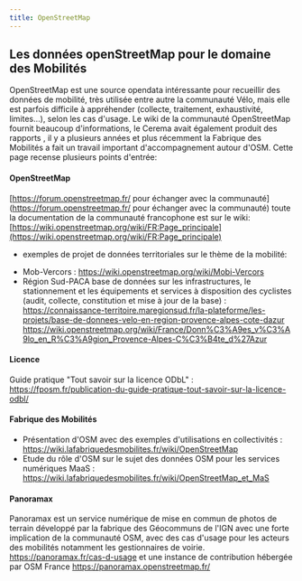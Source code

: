 ```yaml
---
title: OpenStreetMap
---
```


## Les données openStreetMap pour le domaine des Mobilités

OpenStreetMap est une source opendata intéressante pour recueillir des données de mobilité, très utilisée entre autre la communauté Vélo, mais elle est parfois difficile à appréhender (collecte, traitement, exhaustivité, limites…), selon les cas d'usage. 
Le wiki de la communauté OpenStreetMap fournit beaucoup d'informations, le Cerema avait également produit des rapports , il y a plusieurs années et plus récemment la Fabrique des Mobilités a fait un travail important d'accompagnement autour d'OSM.
Cette page recense plusieurs points d'entrée:

#### OpenStreetMap
[https://forum.openstreetmap.fr/ pour échanger avec la communauté](https://forum.openstreetmap.fr/ pour échanger avec la communauté)
toute la documentation de la communauté francophone est sur le wiki:
[https://wiki.openstreetmap.org/wiki/FR:Page_principale](https://wiki.openstreetmap.org/wiki/FR:Page_principale) 

* exemples de projet de données territoriales sur le thème de la mobilité:
- Mob-Vercors : https://wiki.openstreetmap.org/wiki/Mobi-Vercors 
- Région Sud-PACA base de données sur les infrastructures, le stationnement et les équipements et services à disposition des cyclistes (audit, collecte, constitution et mise à jour de la base) :
https://connaissance-territoire.maregionsud.fr/la-plateforme/les-projets/base-de-donnees-velo-en-region-provence-alpes-cote-dazur
https://wiki.openstreetmap.org/wiki/France/Donn%C3%A9es_v%C3%A9lo_en_R%C3%A9gion_Provence-Alpes-C%C3%B4te_d%27Azur

#### Licence
Guide pratique "Tout savoir sur la licence ODbL" : https://fposm.fr/publication-du-guide-pratique-tout-savoir-sur-la-licence-odbl/ 

#### Fabrique des Mobilités
-    Présentation d'OSM avec des exemples d'utilisations en collectivités : https://wiki.lafabriquedesmobilites.fr/wiki/OpenStreetMap
-    Etude du rôle d'OSM sur le sujet des données OSM pour les services numériques MaaS : https://wiki.lafabriquedesmobilites.fr/wiki/OpenStreetMap_et_MaS

#### Panoramax
Panoramax est un service numérique de mise en commun de photos de terrain développé par la fabrique des Géocommuns de l'IGN avec une forte implication de la communauté OSM,
avec des cas d'usage pour les acteurs des mobilités notamment les gestionnaires de voirie.
https://panoramax.fr/cas-d-usage 
et une instance de contribution hébergée par OSM France https://panoramax.openstreetmap.fr/
